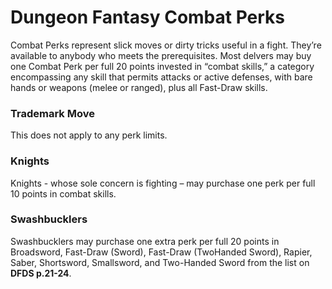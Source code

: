 # Dungeon Fantasy Combat Perks
Combat Perks represent slick moves or dirty tricks useful in a fight. They’re available to anybody who meets the prerequisites. Most delvers may buy one Combat Perk per full 20 points invested in “combat skills,” a category encompassing any skill that permits attacks or active defenses, with bare hands or weapons (melee or ranged), plus all Fast-Draw skills.

### Trademark Move
This does not apply to any perk limits.

### Knights
Knights - whose sole concern is fighting – may purchase one perk per full 10 points in combat skills.

### Swashbucklers
Swashbucklers may purchase one extra perk per full 20 points in Broadsword, Fast-Draw (Sword), Fast-Draw (TwoHanded Sword), Rapier, Saber, Shortsword, Smallsword, and Two-Handed Sword from the list on **DFDS p.21-24**.

